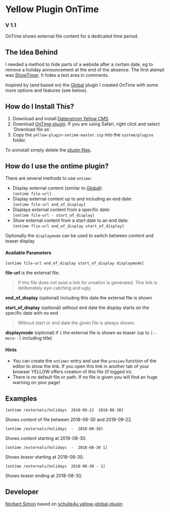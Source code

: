 # Yellow Plugin OnTime 

### V 1.1

OnTime shows external file content for a dedicated time period.

## The Idea Behind

I needed a method to hide parts of a website after a certain date, eg to remove a holiday announcement at the end of the absence. The first atempt was [ShowTimer](https://github.com/BsNoSi/yellow-plugin-showtimer). It hides a text area in comments.

Inspired by (and based on) the [Global](https://github.com/schulle4u/yellow-plugin-global) plugin I created *OnTime* with some more options and features (see below).

## How do I Install This?

1. Download and install [Datenstrom Yellow CMS](https://github.com/datenstrom/yellow/).
2. Download [OnTime plugin](https://github.com/BsNoSi/yellow-plugin-ontime/archive/master.zip ).  If you are using Safari, right click and select 'Download file as'.
3. Copy the `yellow-plugin-ontime-master.zip` into the `system/plugins` folder.
 
To uninstall simply delete the [plugin files](update.ini).

## How do I use the ontime plugin?

There are several methods to use `ontime`:

- Display external content (similar to [Global](https://github.com/schulle4u/yellow-plugin-global)):     
 `[ontime file-url]`
 - Display external content up to and including an end date:   
  `[ontime file-url end_of_display]`
- Displays external content from a specific date:     
 `[ontime file-url - start_of_display]`
 - Show external content from a start date to an end date:     
  `[ontime flie-url end_of_display start_of_display]`

Optionally the `displaymode` can be used to switch between content and teaser display

#### Available Parameters

`[ontime file-url end_of_display start_of_display displaymode]`

**file-url** is the external file. 

> If this file does not exist a link for creation is generated. This link is deliberately eye-catching and ugly.

**end_of_display** (optional) including this date the external file is shown

**start_of_display** (optional) without end date the display starts on the specific date with no end

> Without start or end date the given file is always shown. 

**displaymode** (optional) if `1` the external file is shown as teaser (up to `[--more--]` including title)

#### Hints

- You can create the `ontimer` entry and use the `preview` function of the editor to show the link. If you open this link in another tab of your browser YELLOW offers creation of this file (if logged in).
- There is *no* default file or path. If no file is given you will find an huge warning on your page!

## Examples

`[ontime /externals/holidays  2018-09-22  2018-08-30]`

Shows *content* of file between 2018-08-30 and 2018-09-22.

`[ontime /externals/holidays  -  2018-08-30]`

Shows *content* starting at 2018-08-30.

`[ontime /externals/holidays  -  2018-08-30 1]`

Shows *teaser* starting at 2018-08-30.

`[ontime /externals/holidays  2018-08-30 - 1]`

Shows *teaser* ending at 2018-08-30.

## Developer

[Norbert Simon](https://nosi.de) based on [schulle4u yellow-global-plugin](http://github.com/schulle4u/yellow-plugin-global) 
